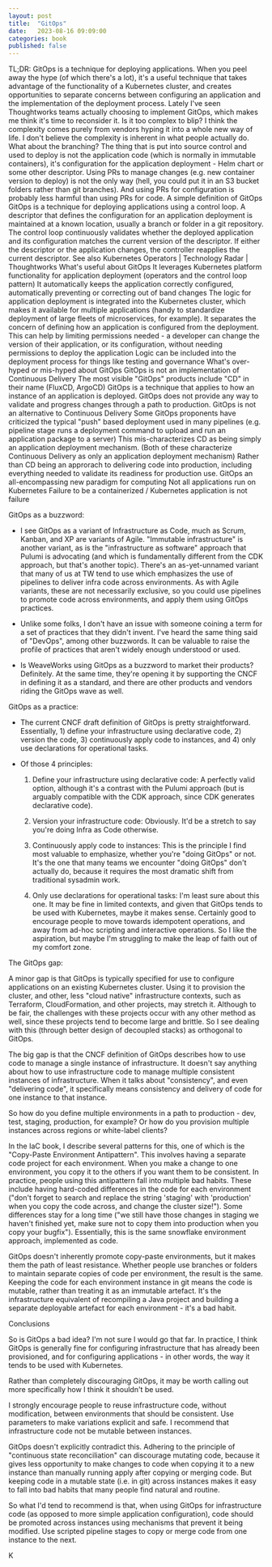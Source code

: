 ```yaml
---
layout: post
title:  "GitOps"
date:   2023-08-16 09:09:00
categories: book
published: false
---
```


TL;DR:
GitOps is a technique for deploying applications. When you peel away the hype (of which there's a lot), it's a useful technique that takes advantage of the functionality of a Kubernetes cluster, and creates opportunities to separate concerns between configuring an application and the implementation of the deployment process.
Lately I've seen Thoughtworks teams actually choosing to implement GitOps, which makes me think it's time to reconsider it.
Is it too complex to blip?
I think the complexity comes purely from vendors hyping it into a whole new way of life. I don't believe the complexity is inherent in what people actually do.
What about the branching?
The thing that is put into source control and used to deploy is not the application code (which is normally in immutable containers), it's configuration for the application deployment - Helm chart or some other descriptor. Using PRs to manage changes (e.g. new container version to deploy) is not the only way (hell, you could put it in an S3 bucket folders rather than git branches). And using PRs for configuration is probably less harmful than using PRs for code.
A simple definition of GitOps
GitOps is a technique for deploying applications using a control loop. A descriptor that defines the configuration for an application deployment is maintained at a known location, usually a branch or folder in a git repository. The control loop continuously validates whether the deployed application and its configuration matches the current version of the descriptor. If either the descriptor or the application changes, the controller reapplies the current descriptor.
See also Kubernetes Operators | Technology Radar | Thoughtworks
What's useful about GitOps
It leverages Kubernetes platform functionality for application deployment (operators and the control loop pattern)
It automatically keeps the application correctly configured, automatically preventing or correcting out of band changes
The logic for application deployment is integrated into the Kubernetes cluster, which makes it available for multiple applications (handy to standardize deployment of large fleets of microservices, for example).
It separates the concern of defining how an application is configured from the deployment.
This can help by limiting permissions needed - a developer can change the version of their application, or its configuration, without needing permissions to deploy the application
Logic can be included into the deployment process for things like testing and governance
What's over-hyped or mis-hyped about GitOps
GitOps is not an implementation of Continuous Delivery
The most visible "GitOps" products include "CD" in their name (FluxCD, ArgoCD)
GitOps is a technique that applies to how an instance of an application is deployed.
GitOps does not provide any way to validate and progress changes through a path to production.
GitOps is not an alternative to Continuous Delivery
Some GitOps proponents have criticized the typical "push" based deployment used in many pipelines (e.g. pipeline stage runs a deployment command to upload and run an application package to a server)
This mis-characterizes CD as being simply an application deployment mechanism.
(Both of these characterize Continuous Delivery as only an application deployment mechanism)
Rather than CD being an approrach to delivering code into production, including everything needed to validate its readiness for production use.
GitOps an all-encompassing new paradigm for computing
Not all applications run on Kubernetes
Failure to be a containerized / Kubernetes application is not failure






GitOps as a buzzword:

* I see GitOps as a variant of Infrastructure as Code, much as Scrum, Kanban, and XP are variants of Agile. "Immutable infrastructure" is another variant, as is the "infrastructure as software" approach that Pulumi is advocating (and which is fundamentally different from the CDK approach, but that's another topic). There's an as-yet-unnamed variant that many of us at TW tend to use which emphasizes the use of pipelines to deliver infra code across environments. As with Agile variants, these are not necessarily exclusive, so you could use pipelines to promote code across environments, and apply them using GitOps practices.

* Unlike some folks, I don't have an issue with someone coining a term for a set of practices that they didn't invent. I've heard the same thing said of "DevOps", among other buzzwords. It can be valuable to raise the profile of practices that aren't widely enough understood or used.

* Is WeaveWorks using GitOps as a buzzword to market their products? Definitely. At the same time, they're opening it by supporting the CNCF in defining it as a standard, and there are other products and vendors riding the GitOps wave as well.

GitOps as a practice:

* The current CNCF draft definition of GitOps is pretty straightforward. Essentially, 1) define your infrastructure using declarative code, 2) version the code, 3) continuously apply code to instances, and 4) only use declarations for operational tasks.

* Of those 4 principles:

  1) Define your infrastructure using declarative code: A perfectly valid option, although it's a contrast with the Pulumi approach (but is arguably compatible with the CDK approach, since CDK generates declarative code).

  2) Version your infrastructure code: Obviously. It'd be a stretch to say you're doing Infra as Code otherwise.

  3) Continuously apply code to instances: This is the principle I find most valuable to emphasize, whether you're "doing GitOps" or not. It's the one that many teams we encounter "doing GitOps" don't actually do, because it requires the most dramatic shift from traditional sysadmin work.

  4) Only use declarations for operational tasks: I'm least sure about this one. It may be fine in limited contexts, and given that GitOps tends to be used with Kubernetes, maybe it makes sense. Certainly good to encourage people to move towards idempotent operations, and away from ad-hoc scripting and interactive operations. So I like the aspiration, but maybe I'm struggling to make the leap of faith out of my comfort zone.

The GitOps gap:

A minor gap is that GitOps is typically specified for use to configure applications on an existing Kubernetes cluster. Using it to provision the cluster, and other, less "cloud native" infrastructure contexts, such as Terraform, CloudFormation, and other projects, may stretch it. Although to be fair, the challenges with these projects occur with any other method as well, since these projects tend to become large and brittle. So I see dealing with this (through better design of decoupled stacks) as orthogonal to GitOps.

The big gap is that the CNCF definition of GitOps describes how to use code to manage a single instance of infrastructure. It doesn't say anything about how to use infrastructure code to manage multiple consistent instances of infrastructure. When it talks about "consistency", and even "delivering code", it specifically means consistency and delivery of code for one instance to that instance.

So how do you define multiple environments in a path to production - dev, test, staging, production, for example? Or how do you provision multiple instances across regions or white-label clients?

In the IaC book, I describe several patterns for this, one of which is the "Copy-Paste Environment Antipattern". This involves having a separate code project for each environment. When you make a change to one environment, you copy it to the others if you want them to be consistent. In practice, people using this antipattern fall into multiple bad habits. These include having hard-coded differences in the code for each environment ("don't forget to search and replace the string 'staging' with 'production' when you copy the code across, and change the cluster size!"). Some differences stay for a long time ("we still have those changes in staging we haven't finished yet, make sure not to copy them into production when you copy your bugfix"). Essentially, this is the same snowflake environment approach, implemented as code.

GitOps doesn't inherently promote copy-paste environments, but it makes them the path of least resistance. Whether people use branches or folders to maintain separate copies of code per environment, the result is the same. Keeping the code for each environment instance in git means the code is mutable, rather than treating it as an immutable artefact. It's the infrastructure equivalent of recompiling a Java project and building a separate deployable artefact for each environment - it's a bad habit.

Conclusions

So is GitOps a bad idea? I'm not sure I would go that far. In practice, I think GitOps is generally fine for configuring infrastructure that has already been provisioned, and for configuring applications - in other words, the way it tends to be used with Kubernetes.

Rather than completely discouraging GitOps, it may be worth calling out more specifically how I think it shouldn't be used. 

I strongly encourage people to reuse infrastructure code, without modification, between environments that should be consistent. Use parameters to make variations explicit and safe. I recommend that infrastructure code not be mutable between instances.

GitOps doesn't explicitly contradict this. Adhering to the principle of "continuous state reconciliation" can discourage mutating code, because it gives less opportunity to make changes to code when copying it to a new instance than manually running apply after copying or merging code. But keeping code in a mutable state (i.e. in  git) across instances makes it easy to fall into bad habits that many people find natural and routine.

So what I'd tend to recommend is that, when using GitOps for infrastructure code (as opposed to more simple application configuration), code should be promoted across instances using mechanisms that prevent it being modified. Use scripted pipeline stages to copy or merge code from one instance to the next.

K
